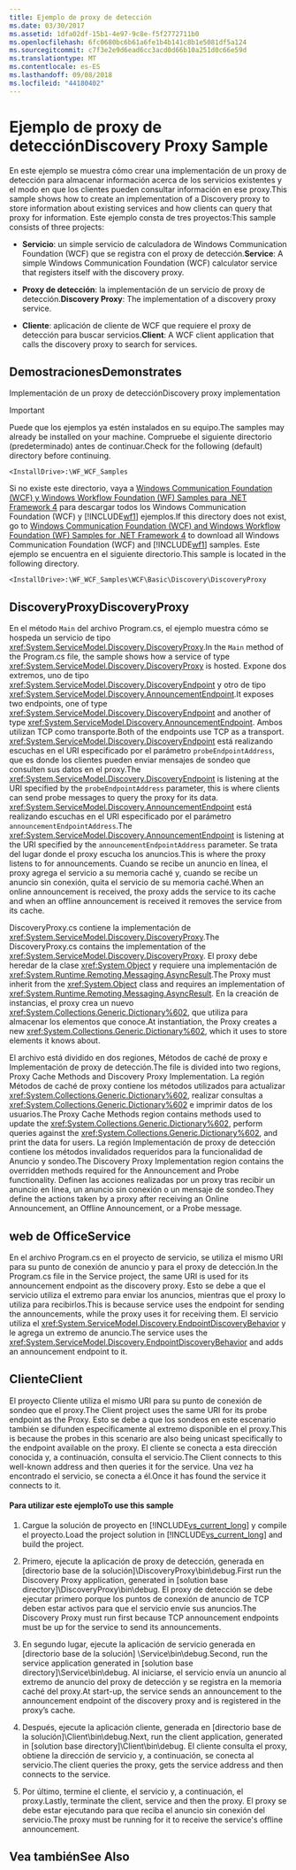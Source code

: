 ```yaml
---
title: Ejemplo de proxy de detección
ms.date: 03/30/2017
ms.assetid: 1dfa02df-15b1-4e97-9c8e-f5f2772711b0
ms.openlocfilehash: 6fc0680bc6b61a6fe1b4b141c8b1e5081df5a124
ms.sourcegitcommit: c7f3e2e9d6ead6cc3acd0d66b10a251d0c66e59d
ms.translationtype: MT
ms.contentlocale: es-ES
ms.lasthandoff: 09/08/2018
ms.locfileid: "44180402"
---
```

# <a name="discovery-proxy-sample"></a><span data-ttu-id="ed77f-102">Ejemplo de proxy de detección</span><span class="sxs-lookup"><span data-stu-id="ed77f-102">Discovery Proxy Sample</span></span>
<span data-ttu-id="ed77f-103">En este ejemplo se muestra cómo crear una implementación de un proxy de detección para almacenar información acerca de los servicios existentes y el modo en que los clientes pueden consultar información en ese proxy.</span><span class="sxs-lookup"><span data-stu-id="ed77f-103">This sample shows how to create an implementation of a Discovery proxy to store information about existing services and how clients can query that proxy for information.</span></span> <span data-ttu-id="ed77f-104">Este ejemplo consta de tres proyectos:</span><span class="sxs-lookup"><span data-stu-id="ed77f-104">This sample consists of three projects:</span></span>  
  
-   <span data-ttu-id="ed77f-105">**Servicio**: un simple servicio de calculadora de Windows Communication Foundation (WCF) que se registra con el proxy de detección.</span><span class="sxs-lookup"><span data-stu-id="ed77f-105">**Service**: A simple Windows Communication Foundation (WCF) calculator service that registers itself with the discovery proxy.</span></span>  
  
-   <span data-ttu-id="ed77f-106">**Proxy de detección**: la implementación de un servicio de proxy de detección.</span><span class="sxs-lookup"><span data-stu-id="ed77f-106">**Discovery Proxy**: The implementation of a discovery proxy service.</span></span>  
  
-   <span data-ttu-id="ed77f-107">**Cliente**: aplicación de cliente de WCF que requiere el proxy de detección para buscar servicios.</span><span class="sxs-lookup"><span data-stu-id="ed77f-107">**Client**: A WCF client application that calls the discovery proxy to search for services.</span></span>  
  
## <a name="demonstrates"></a><span data-ttu-id="ed77f-108">Demostraciones</span><span class="sxs-lookup"><span data-stu-id="ed77f-108">Demonstrates</span></span>  
 <span data-ttu-id="ed77f-109">Implementación de un proxy de detección</span><span class="sxs-lookup"><span data-stu-id="ed77f-109">Discovery proxy implementation</span></span>  
  
> [!IMPORTANT]
>  <span data-ttu-id="ed77f-110">Puede que los ejemplos ya estén instalados en su equipo.</span><span class="sxs-lookup"><span data-stu-id="ed77f-110">The samples may already be installed on your machine.</span></span> <span data-ttu-id="ed77f-111">Compruebe el siguiente directorio (predeterminado) antes de continuar.</span><span class="sxs-lookup"><span data-stu-id="ed77f-111">Check for the following (default) directory before continuing.</span></span>  
>   
>  `<InstallDrive>:\WF_WCF_Samples`  
>   
>  <span data-ttu-id="ed77f-112">Si no existe este directorio, vaya a [Windows Communication Foundation (WCF) y Windows Workflow Foundation (WF) Samples para .NET Framework 4](https://go.microsoft.com/fwlink/?LinkId=150780) para descargar todos los Windows Communication Foundation (WCF) y [!INCLUDE[wf1](../../../../includes/wf1-md.md)] ejemplos.</span><span class="sxs-lookup"><span data-stu-id="ed77f-112">If this directory does not exist, go to [Windows Communication Foundation (WCF) and Windows Workflow Foundation (WF) Samples for .NET Framework 4](https://go.microsoft.com/fwlink/?LinkId=150780) to download all Windows Communication Foundation (WCF) and [!INCLUDE[wf1](../../../../includes/wf1-md.md)] samples.</span></span> <span data-ttu-id="ed77f-113">Este ejemplo se encuentra en el siguiente directorio.</span><span class="sxs-lookup"><span data-stu-id="ed77f-113">This sample is located in the following directory.</span></span>  
>   
>  `<InstallDrive>:\WF_WCF_Samples\WCF\Basic\Discovery\DiscoveryProxy`  
  
## <a name="discoveryproxy"></a><span data-ttu-id="ed77f-114">DiscoveryProxy</span><span class="sxs-lookup"><span data-stu-id="ed77f-114">DiscoveryProxy</span></span>  
 <span data-ttu-id="ed77f-115">En el método `Main` del archivo Program.cs, el ejemplo muestra cómo se hospeda un servicio de tipo <xref:System.ServiceModel.Discovery.DiscoveryProxy>.</span><span class="sxs-lookup"><span data-stu-id="ed77f-115">In the `Main` method of the Program.cs file, the sample shows how a service of type <xref:System.ServiceModel.Discovery.DiscoveryProxy> is hosted.</span></span> <span data-ttu-id="ed77f-116">Expone dos extremos, uno de tipo <xref:System.ServiceModel.Discovery.DiscoveryEndpoint> y otro de tipo <xref:System.ServiceModel.Discovery.AnnouncementEndpoint>.</span><span class="sxs-lookup"><span data-stu-id="ed77f-116">It exposes two endpoints, one of type <xref:System.ServiceModel.Discovery.DiscoveryEndpoint> and another of type <xref:System.ServiceModel.Discovery.AnnouncementEndpoint>.</span></span> <span data-ttu-id="ed77f-117">Ambos utilizan TCP como transporte.</span><span class="sxs-lookup"><span data-stu-id="ed77f-117">Both of the endpoints use TCP as a transport.</span></span> <span data-ttu-id="ed77f-118"><xref:System.ServiceModel.Discovery.DiscoveryEndpoint> está realizando escuchas en el URI especificado por el parámetro `probeEndpointAddress`, que es donde los clientes pueden enviar mensajes de sondeo que consulten sus datos en el proxy.</span><span class="sxs-lookup"><span data-stu-id="ed77f-118">The <xref:System.ServiceModel.Discovery.DiscoveryEndpoint> is listening at the URI specified by the `probeEndpointAddress` parameter, this is where clients can send probe messages to query the proxy for its data.</span></span> <span data-ttu-id="ed77f-119"><xref:System.ServiceModel.Discovery.AnnouncementEndpoint> está realizando escuchas en el URI especificado por el parámetro `announcementEndpointAddress`.</span><span class="sxs-lookup"><span data-stu-id="ed77f-119">The <xref:System.ServiceModel.Discovery.AnnouncementEndpoint> is listening at the URI specified by the `announcementEndpointAddress` parameter.</span></span> <span data-ttu-id="ed77f-120">Se trata del lugar donde el proxy escucha los anuncios.</span><span class="sxs-lookup"><span data-stu-id="ed77f-120">This is where the proxy listens to for announcements.</span></span> <span data-ttu-id="ed77f-121">Cuando se recibe un anuncio en línea, el proxy agrega el servicio a su memoria caché y, cuando se recibe un anuncio sin conexión, quita el servicio de su memoria caché.</span><span class="sxs-lookup"><span data-stu-id="ed77f-121">When an online announcement is received, the proxy adds the service to its cache and when an offline announcement is received it removes the service from its cache.</span></span>  
  
 <span data-ttu-id="ed77f-122">DiscoveryProxy.cs contiene la implementación de <xref:System.ServiceModel.Discovery.DiscoveryProxy>.</span><span class="sxs-lookup"><span data-stu-id="ed77f-122">The DiscoveryProxy.cs contains the implementation of the <xref:System.ServiceModel.Discovery.DiscoveryProxy>.</span></span> <span data-ttu-id="ed77f-123">El proxy debe heredar de la clase <xref:System.Object> y requiere una implementación de <xref:System.Runtime.Remoting.Messaging.AsyncResult>.</span><span class="sxs-lookup"><span data-stu-id="ed77f-123">The Proxy must inherit from the <xref:System.Object> class and requires an implementation of <xref:System.Runtime.Remoting.Messaging.AsyncResult>.</span></span> <span data-ttu-id="ed77f-124">En la creación de instancias, el proxy crea un nuevo <xref:System.Collections.Generic.Dictionary%602>, que utiliza para almacenar los elementos que conoce.</span><span class="sxs-lookup"><span data-stu-id="ed77f-124">At instantiation, the Proxy creates a new <xref:System.Collections.Generic.Dictionary%602>, which it uses to store elements it knows about.</span></span>  
  
 <span data-ttu-id="ed77f-125">El archivo está dividido en dos regiones, Métodos de caché de proxy e Implementación de proxy de detección.</span><span class="sxs-lookup"><span data-stu-id="ed77f-125">The file is divided into two regions, Proxy Cache Methods and Discovery Proxy Implementation.</span></span> <span data-ttu-id="ed77f-126">La región Métodos de caché de proxy contiene los métodos utilizados para actualizar <xref:System.Collections.Generic.Dictionary%602>, realizar consultas a <xref:System.Collections.Generic.Dictionary%602> e imprimir datos de los usuarios.</span><span class="sxs-lookup"><span data-stu-id="ed77f-126">The Proxy Cache Methods region contains methods used to update the <xref:System.Collections.Generic.Dictionary%602>, perform queries against the <xref:System.Collections.Generic.Dictionary%602>, and print the data for users.</span></span> <span data-ttu-id="ed77f-127">La región Implementación de proxy de detección contiene los métodos invalidados requeridos para la funcionalidad de Anuncio y sondeo.</span><span class="sxs-lookup"><span data-stu-id="ed77f-127">The Discovery Proxy Implementation region contains the overridden methods required for the Announcement and Probe functionality.</span></span> <span data-ttu-id="ed77f-128">Definen las acciones realizadas por un proxy tras recibir un anuncio en línea, un anuncio sin conexión o un mensaje de sondeo.</span><span class="sxs-lookup"><span data-stu-id="ed77f-128">They define the actions taken by a proxy after receiving an Online Announcement, an Offline Announcement, or a Probe message.</span></span>  
  
## <a name="service"></a><span data-ttu-id="ed77f-129">web de Office</span><span class="sxs-lookup"><span data-stu-id="ed77f-129">Service</span></span>  
 <span data-ttu-id="ed77f-130">En el archivo Program.cs en el proyecto de servicio, se utiliza el mismo URI para su punto de conexión de anuncio y para el proxy de detección.</span><span class="sxs-lookup"><span data-stu-id="ed77f-130">In the Program.cs file in the Service project, the same URI is used for its announcement endpoint as the discovery proxy.</span></span> <span data-ttu-id="ed77f-131">Esto se debe a que el servicio utiliza el extremo para enviar los anuncios, mientras que el proxy lo utiliza para recibirlos.</span><span class="sxs-lookup"><span data-stu-id="ed77f-131">This is because service uses the endpoint for sending the announcements, while the proxy uses it for receiving them.</span></span> <span data-ttu-id="ed77f-132">El servicio utiliza el <xref:System.ServiceModel.Discovery.EndpointDiscoveryBehavior> y le agrega un extremo de anuncio.</span><span class="sxs-lookup"><span data-stu-id="ed77f-132">The service uses the <xref:System.ServiceModel.Discovery.EndpointDiscoveryBehavior> and adds an announcement endpoint to it.</span></span>  
  
## <a name="client"></a><span data-ttu-id="ed77f-133">Cliente</span><span class="sxs-lookup"><span data-stu-id="ed77f-133">Client</span></span>  
 <span data-ttu-id="ed77f-134">El proyecto Cliente utiliza el mismo URI para su punto de conexión de sondeo que el proxy.</span><span class="sxs-lookup"><span data-stu-id="ed77f-134">The Client project uses the same URI for its probe endpoint as the Proxy.</span></span> <span data-ttu-id="ed77f-135">Esto se debe a que los sondeos en este escenario también se difunden específicamente al extremo disponible en el proxy.</span><span class="sxs-lookup"><span data-stu-id="ed77f-135">This is because the probes in this scenario are also being unicast specifically to the endpoint available on the proxy.</span></span> <span data-ttu-id="ed77f-136">El cliente se conecta a esta dirección conocida y, a continuación, consulta el servicio.</span><span class="sxs-lookup"><span data-stu-id="ed77f-136">The Client connects to this well-known address and then queries it for the service.</span></span> <span data-ttu-id="ed77f-137">Una vez ha encontrado el servicio, se conecta a él.</span><span class="sxs-lookup"><span data-stu-id="ed77f-137">Once it has found the service it connects to it.</span></span>  
  
#### <a name="to-use-this-sample"></a><span data-ttu-id="ed77f-138">Para utilizar este ejemplo</span><span class="sxs-lookup"><span data-stu-id="ed77f-138">To use this sample</span></span>  
  
1.  <span data-ttu-id="ed77f-139">Cargue la solución de proyecto en [!INCLUDE[vs_current_long](../../../../includes/vs-current-long-md.md)] y compile el proyecto.</span><span class="sxs-lookup"><span data-stu-id="ed77f-139">Load the project solution in [!INCLUDE[vs_current_long](../../../../includes/vs-current-long-md.md)] and build the project.</span></span>  
  
2.  <span data-ttu-id="ed77f-140">Primero, ejecute la aplicación de proxy de detección, generada en [directorio base de la solución]\DiscoveryProxy\bin\debug.</span><span class="sxs-lookup"><span data-stu-id="ed77f-140">First run the Discovery Proxy application, generated in [solution base directory]\DiscoveryProxy\bin\debug.</span></span> <span data-ttu-id="ed77f-141">El proxy de detección se debe ejecutar primero porque los puntos de conexión de anuncio de TCP deben estar activos para que el servicio envíe sus anuncios.</span><span class="sxs-lookup"><span data-stu-id="ed77f-141">The Discovery Proxy must run first because TCP announcement endpoints must be up for the service to send its announcements.</span></span>  
  
3.  <span data-ttu-id="ed77f-142">En segundo lugar, ejecute la aplicación de servicio generada en [directorio base de la solución] \Service\bin\debug.</span><span class="sxs-lookup"><span data-stu-id="ed77f-142">Second, run the service application generated in [solution base directory]\Service\bin\debug.</span></span> <span data-ttu-id="ed77f-143">Al iniciarse, el servicio envía un anuncio al extremo de anuncio del proxy de detección y se registra en la memoria caché del proxy.</span><span class="sxs-lookup"><span data-stu-id="ed77f-143">At start-up, the service sends an announcement to the announcement endpoint of the discovery proxy and is registered in the proxy’s cache.</span></span>  
  
4.  <span data-ttu-id="ed77f-144">Después, ejecute la aplicación cliente, generada en [directorio base de la solución]\Client\bin\debug.</span><span class="sxs-lookup"><span data-stu-id="ed77f-144">Next, run the client application, generated in [solution base directory]\Client\bin\debug.</span></span> <span data-ttu-id="ed77f-145">El cliente consulta el proxy, obtiene la dirección de servicio y, a continuación, se conecta al servicio.</span><span class="sxs-lookup"><span data-stu-id="ed77f-145">The client queries the proxy, gets the service address and then connects to the service.</span></span>  
  
5.  <span data-ttu-id="ed77f-146">Por último, termine el cliente, el servicio y, a continuación, el proxy.</span><span class="sxs-lookup"><span data-stu-id="ed77f-146">Lastly, terminate the client, service and then the proxy.</span></span> <span data-ttu-id="ed77f-147">El proxy se debe estar ejecutando para que reciba el anuncio sin conexión del servicio.</span><span class="sxs-lookup"><span data-stu-id="ed77f-147">The proxy must be running for it to receive the service's offline announcement.</span></span>  
  
## <a name="see-also"></a><span data-ttu-id="ed77f-148">Vea también</span><span class="sxs-lookup"><span data-stu-id="ed77f-148">See Also</span></span>

